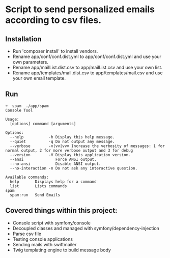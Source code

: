 Script to send personalized emails according to csv files.
=========================================================

## Installation
* Run 'composer install' to install vendors.
* Rename app/conf/conf.dist.yml to app/conf/conf.dist.yml and use your own parameters.
* Rename app/mailList.dist.csv to app/mailList.csv and use your own list.
* Rename app/templates/mail.dist.csv to app/templates/mail.csv and use your own email template.

## Run

```
➜  spam  ./app/spam
Console Tool

Usage:
  [options] command [arguments]

Options:
  --help           -h Display this help message.
  --quiet          -q Do not output any message.
  --verbose        -v|vv|vvv Increase the verbosity of messages: 1 for normal output, 2 for more verbose output and 3 for debug
  --version        -V Display this application version.
  --ansi              Force ANSI output.
  --no-ansi           Disable ANSI output.
  --no-interaction -n Do not ask any interactive question.

Available commands:
  help       Displays help for a command
  list       Lists commands
spam
  spam:run   Send Emails

```

## Covered things within this project:
* Console script with symfony/console
* Decoupled classes and managed with symfony/dependency-injection
* Parse csv file
* Testing console applications
* Sending mails with swiftmailer
* Twig templating engine to build message body